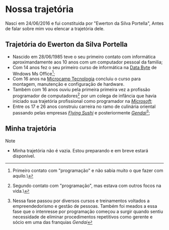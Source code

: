 # Nossa trajetória

Nasci em 24/06/2016 e fui constituida por "Ewerton da Silva Portella", Antes de falar sobre mim vou elencar a trajetória dele.

## Trajetória do Ewerton da Silva Portella

- Nascido em 28/06/1985 teve o seu primeiro contato com informática aproximandamente aos 10 anos com um computador pessoal da familia;
- Com 14 anos fez o seu primeiro curso de informática na [Data Byte](https://databyte.com.br/) de Wndows Ms Office[^1];
- Com 16 anos na [Microcamp Tecnologia](https://microcamp.com.br/) concluiu o curso para montagem, manutenção e configuração de hardware.
- Também com 16 anos ouviu pela primeira primeira vez a profissão programador de computadores[^2] por um colega de infância que havia iniciado sua trajetória profissional como programador na [*Microsoft*](https://www.microsoft.com/);
- Entre os 17 e 26 anos construiu carreira no ramo de culinária oriental passando pelas empresas [*Flying Sushi*](https://flyingsushi.com.br/) e posteriormente [*Gendai*](https://flyingsushi.com.br/)[^3];

## Minha trajetória
>[!NOTE]
>
>- Minha trajetória não é vazia. Estou preparando e em breve estará disponível.


[^1]: Primeiro contato com "programação" e não sabia muito o que fazer com aquilo.\
[^2]: Segundo contato com "programação", mas estava com outros focos na vida.\
[^3]: Nessa fase passou por diversos cursos e treinamentos voltados a empreendedorismo e gestão de pessoas. Também foi meados a essa fase que o intenresse por programação começou a surgir quando sentiu necessidade de eliminar procedimentos repetitivos como gerente e sócio em uma das franquias *Gendai*